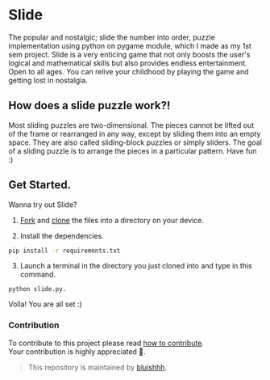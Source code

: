 # Slide

The popular and nostalgic; slide the number into order, puzzle implementation using python on pygame module, which I made as my 1st sem project.
Slide is a very enticing game that not only boosts the user's logical and mathematical skills but also provides endless entertainment. Open to all ages. You can relive your childhood by playing the game and getting lost in nostalgia. 

## How does a slide puzzle work?!

Most sliding puzzles are two-dimensional. The pieces cannot be lifted out of the frame or rearranged in any way, except by sliding them into an empty space. They are also called sliding-block puzzles or simply sliders. The goal of a sliding puzzle is to arrange the pieces in a particular pattern.
Have fun :)

## Get Started.

Wanna try out Slide?

1. [Fork](https://docs.github.com/en/get-started/quickstart/fork-a-repo) and [clone](https://docs.github.com/en/repositories/creating-and-managing-repositories/cloning-a-repository) the files into a directory on your device.

2. Install the dependencies.

```bash
pip install -r requirements.txt
```

3. Launch a terminal in the directory you just cloned into and type in this command.

```
python slide.py.
```

Volla! You are all set :)

### Contribution

To contribute to this project please read [how to contribute](https://github.com/bluishhh/Slide/blob/main/contribute.md).<br>
Your contribution is highly appreciated 🙏.</br>

> This repository is maintained by [bluishhh](https://github.com/bluishhh). </br>

